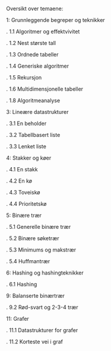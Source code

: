 Oversikt over temaene:

1: Grunnleggende begreper og teknikker


. 1.1 Algoritmer og effektvivitet

. 1.2 Nest største tall

. 1.3 Ordnede tabeller

. 1.4 Generiske algoritmer

. 1.5 Rekursjon

. 1.6 Multidimensjonelle tabeller

. 1.8 Algoritmeanalyse



3: Lineære datastrukturer


. 3.1 En beholder

. 3.2 Tabellbasert liste

. 3.3 Lenket liste




4: Stakker og køer


. 4.1 En stakk

. 4.2 En kø

. 4.3 Toveiskø

. 4.4 Prioritetskø




5: Binære trær


. 5.1 Generelle binære trær

. 5.2 Binære søketrær

. 5.3 Minimums og makstrær

. 5.4 Huffmantrær




6: Hashing og hashingteknikker


. 6.1 Hashing




9: Balanserte binærtrær


. 9.2 Rød-svart og 2-3-4 trær




11: Grafer


. 11.1 Datastrukturer for grafer

. 11.2 Korteste vei i graf


